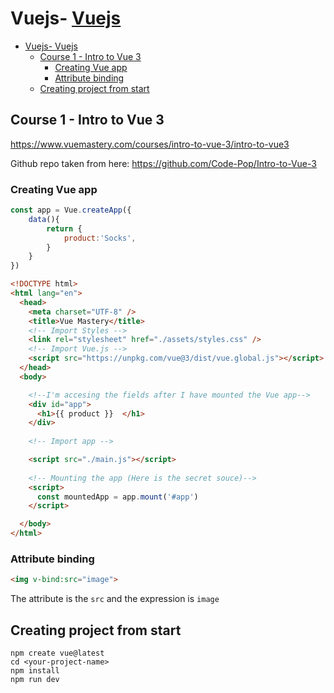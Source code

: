 # Vuejs- [Vuejs](#vuejs)
- [Vuejs- Vuejs](#vuejs--vuejs)
  - [Course 1 - Intro to Vue 3](#course-1---intro-to-vue-3)
    - [Creating Vue app](#creating-vue-app)
    - [Attribute binding](#attribute-binding)
  - [Creating project from start](#creating-project-from-start)


## Course 1 - Intro to Vue 3

https://www.vuemastery.com/courses/intro-to-vue-3/intro-to-vue3

Github repo taken from here:
https://github.com/Code-Pop/Intro-to-Vue-3


### Creating Vue app

```js
const app = Vue.createApp({
    data(){
        return {
            product:'Socks',
        }
    }
})
```

```html
<!DOCTYPE html>
<html lang="en">
  <head>
    <meta charset="UTF-8" />
    <title>Vue Mastery</title>
    <!-- Import Styles -->
    <link rel="stylesheet" href="./assets/styles.css" />
    <!-- Import Vue.js -->
    <script src="https://unpkg.com/vue@3/dist/vue.global.js"></script>
  </head>
  <body>

    <!--I'm accesing the fields after I have mounted the Vue app-->
    <div id="app">
      <h1>{{ product }}  </h1>
    </div>
    
    <!-- Import app -->

    <script src="./main.js"></script>
    
    <!-- Mounting the app (Here is the secret souce)-->
    <script>
      const mountedApp = app.mount('#app')
    </script>

  </body>
</html>
```

### Attribute binding

```html
<img v-bind:src="image">
```
The attribute is the `src` and the expression is `image`


## Creating project from start

```
npm create vue@latest
cd <your-project-name>
npm install
npm run dev     
```